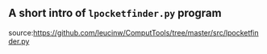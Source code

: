 ## A short intro of `lpocketfinder.py` program
source:https://github.com/leucinw/ComputTools/tree/master/src/lpocketfinder.py
